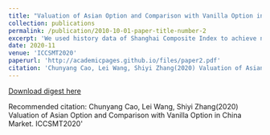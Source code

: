 ```yaml
---
title: "Valuation of Asian Option and Comparison with Vanilla Option in China Market"
collection: publications
permalink: /publication/2010-10-01-paper-title-number-2
excerpt: 'We used history data of Shanghai Composite Index to achieve necessary parameters and apply Black-Scholes model to price the Asian option.'
date: 2020-11
venue: 'ICCSMT2020'
paperurl: 'http://academicpages.github.io/files/paper2.pdf'
citation: 'Chunyang Cao, Lei Wang, Shiyi Zhang(2020) Valuation of Asian Option and Comparison with Vanilla Option in China Market. ICCSMT2020'
---
```



[Download digest here](http://academicpages.github.io/files/paper2.pdf)

Recommended citation: Chunyang Cao, Lei Wang, Shiyi Zhang(2020) Valuation of Asian Option and Comparison with Vanilla Option in China Market. ICCSMT2020'
